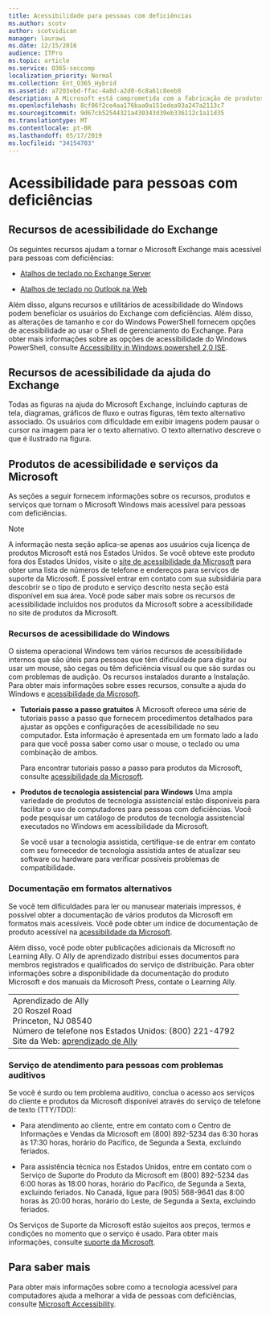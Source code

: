 ```yaml
---
title: Acessibilidade para pessoas com deficiências
ms.author: scotv
author: scotvidican
manager: laurawi
ms.date: 12/15/2016
audience: ITPro
ms.topic: article
ms.service: O365-seccomp
localization_priority: Normal
ms.collection: Ent_O365_Hybrid
ms.assetid: a7203ebd-ffac-4a8d-a2d0-6c8a61c8eeb8
description: A Microsoft está comprometida com a fabricação de produtos e serviços que sejam fáceis para todos usarem.
ms.openlocfilehash: 8cf86f2ce4aa176baa0a151edea93a247a2113c7
ms.sourcegitcommit: 9d67cb52544321a430343d39eb336112c1a11d35
ms.translationtype: MT
ms.contentlocale: pt-BR
ms.lasthandoff: 05/17/2019
ms.locfileid: "34154703"
---
```

# <a name="accessibility-for-people-with-disabilities"></a>Acessibilidade para pessoas com deficiências

## <a name="accessibility-features-of-exchange"></a>Recursos de acessibilidade do Exchange

Os seguintes recursos ajudam a tornar o Microsoft Exchange mais acessível para pessoas com deficiências:
  
- [Atalhos de teclado no Exchange Server](http://technet.microsoft.com/library/146b2b52-1ef8-4606-991a-4cf4da694970.aspx)
    
- [Atalhos de teclado no Outlook na Web](https://go.microsoft.com/fwlink/p/?LinkId=268079)
    
Além disso, alguns recursos e utilitários de acessibilidade do Windows podem beneficiar os usuários do Exchange com deficiências. Além disso, as alterações de tamanho e cor do Windows PowerShell fornecem opções de acessibilidade ao usar o Shell de gerenciamento do Exchange. Para obter mais informações sobre as opções de acessibilidade do Windows PowerShell, consulte [Accessibility in Windows powershell 2,0 ISE](https://go.microsoft.com/fwlink/p/?LinkId=258240).
  
## <a name="accessibility-features-of-exchange-help"></a>Recursos de acessibilidade da ajuda do Exchange

Todas as figuras na ajuda do Microsoft Exchange, incluindo capturas de tela, diagramas, gráficos de fluxo e outras figuras, têm texto alternativo associado. Os usuários com dificuldade em exibir imagens podem pausar o cursor na imagem para ler o texto alternativo. O texto alternativo descreve o que é ilustrado na figura.
  
## <a name="accessibility-products-and-services-from-microsoft"></a>Produtos de acessibilidade e serviços da Microsoft

As seções a seguir fornecem informações sobre os recursos, produtos e serviços que tornam o Microsoft Windows mais acessível para pessoas com deficiências.
  
> [!NOTE]
> A informação nesta seção aplica-se apenas aos usuários cuja licença de produtos Microsoft está nos Estados Unidos. Se você obteve este produto fora dos Estados Unidos, visite o [site de acessibilidade da Microsoft](https://www.microsoft.com/enable) para obter uma lista de números de telefone e endereços para serviços de suporte da Microsoft. É possível entrar em contato com sua subsidiária para descobrir se o tipo de produto e serviço descrito nesta seção está disponível em sua área. Você pode saber mais sobre os recursos de acessibilidade incluídos nos produtos da Microsoft sobre a acessibilidade no site de produtos da Microsoft. 
  
### <a name="accessibility-features-of-windows"></a>Recursos de acessibilidade do Windows

O sistema operacional Windows tem vários recursos de acessibilidade internos que são úteis para pessoas que têm dificuldade para digitar ou usar um mouse, são cegas ou têm deficiência visual ou que são surdas ou com problemas de audição. Os recursos instalados durante a Instalação. Para obter mais informações sobre esses recursos, consulte a ajuda do Windows e [acessibilidade da Microsoft](https://go.microsoft.com/fwlink/p/?linkId=18139).
  
- **Tutoriais passo a passo gratuitos** A Microsoft oferece uma série de tutoriais passo a passo que fornecem procedimentos detalhados para ajustar as opções e configurações de acessibilidade no seu computador. Esta informação é apresentada em um formato lado a lado para que você possa saber como usar o mouse, o teclado ou uma combinação de ambos. 
    
    Para encontrar tutoriais passo a passo para produtos da Microsoft, consulte [acessibilidade da Microsoft](https://go.microsoft.com/fwlink/p/?linkId=18139).
    
- **Produtos de tecnologia assistencial para Windows** Uma ampla variedade de produtos de tecnologia assistencial estão disponíveis para facilitar o uso de computadores para pessoas com deficiências. Você pode pesquisar um catálogo de produtos de tecnologia assistencial executados no Windows em acessibilidade da Microsoft. 
    
    Se você usar a tecnologia assistida, certifique-se de entrar em contato com seu fornecedor de tecnologia assistida antes de atualizar seu software ou hardware para verificar possíveis problemas de compatibilidade. 
    
### <a name="documentation-in-alternative-formats"></a>Documentação em formatos alternativos

Se você tem dificuldades para ler ou manusear materiais impressos, é possível obter a documentação de vários produtos da Microsoft em formatos mais acessíveis. Você pode obter um índice de documentação de produto acessível na [acessibilidade da Microsoft](https://go.microsoft.com/fwlink/p/?linkId=18139). 
  
Além disso, você pode obter publicações adicionais da Microsoft no Learning Ally. O Ally de aprendizado distribui esses documentos para membros registrados e qualificados do serviço de distribuição. Para obter informações sobre a disponibilidade da documentação do produto Microsoft e dos manuais da Microsoft Press, contate o Learning Ally. 
  
||
|:-----|
|Aprendizado de Ally  <br/> 20 Roszel Road  <br/> Princeton, NJ 08540  <br/> Número de telefone nos Estados Unidos: (800) 221-4792  <br/> Site da Web: [aprendizado de Ally](https://www.learningally.org/) <br/> |
   
### <a name="customer-service-for-people-with-hearing-impairments"></a>Serviço de atendimento para pessoas com problemas auditivos

Se você é surdo ou tem problema auditivo, conclua o acesso aos serviços do cliente e produtos da Microsoft disponível através do serviço de telefone de texto (TTY/TDD):
  
- Para atendimento ao cliente, entre em contato com o Centro de Informações e Vendas da Microsoft em (800) 892-5234 das 6:30 horas às 17:30 horas, horário do Pacífico, de Segunda a Sexta, excluindo feriados. 
    
- Para assistência técnica nos Estados Unidos, entre em contato com o Serviço de Suporte do Produto da Microsoft em (800) 892-5234 das 6:00 horas às 18:00 horas, horário do Pacífico, de Segunda a Sexta, excluindo feriados. No Canadá, ligue para (905) 568-9641 das 8:00 horas às 20:00 horas, horário do Leste, de Segunda a Sexta, excluindo feriados. 
    
Os Serviços de Suporte da Microsoft estão sujeitos aos preços, termos e condições no momento que o serviço é usado. Para obter mais informações, consulte [suporte da Microsoft](https://go.microsoft.com/fwlink/p/?linkId=18142).
  
## <a name="for-more-information"></a>Para saber mais

Para obter mais informações sobre como a tecnologia acessível para computadores ajuda a melhorar a vida de pessoas com deficiências, consulte [Microsoft Accessibility](http://go.microsoft.com/fwlink/p/?linkId=18139). 
  

